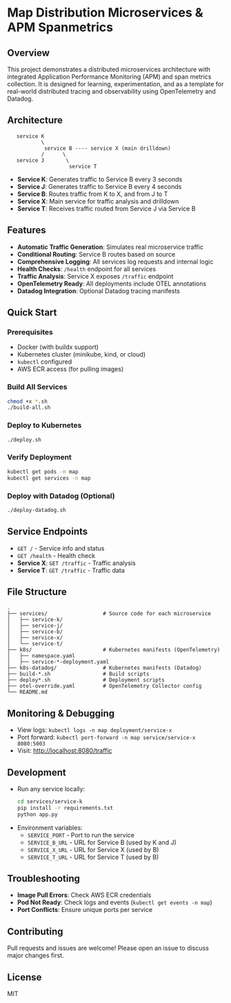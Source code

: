 # Map Distribution Microservices & APM Spanmetrics

## Overview
This project demonstrates a distributed microservices architecture with integrated Application Performance Monitoring (APM) and span metrics collection. It is designed for learning, experimentation, and as a template for real-world distributed tracing and observability using OpenTelemetry and Datadog.

## Architecture

```
   service K 
           \
            service B ---- service X (main drilldown)
           /      \
   service J       \
                    service T
```

- **Service K**: Generates traffic to Service B every 3 seconds
- **Service J**: Generates traffic to Service B every 4 seconds
- **Service B**: Routes traffic from K to X, and from J to T
- **Service X**: Main service for traffic analysis and drilldown
- **Service T**: Receives traffic routed from Service J via Service B

## Features
- **Automatic Traffic Generation**: Simulates real microservice traffic
- **Conditional Routing**: Service B routes based on source
- **Comprehensive Logging**: All services log requests and internal logic
- **Health Checks**: `/health` endpoint for all services
- **Traffic Analysis**: Service X exposes `/traffic` endpoint
- **OpenTelemetry Ready**: All deployments include OTEL annotations
- **Datadog Integration**: Optional Datadog tracing manifests

## Quick Start

### Prerequisites
- Docker (with buildx support)
- Kubernetes cluster (minikube, kind, or cloud)
- `kubectl` configured
- AWS ECR access (for pulling images)

### Build All Services
```bash
chmod +x *.sh
./build-all.sh
```

### Deploy to Kubernetes
```bash
./deploy.sh
```

### Verify Deployment
```bash
kubectl get pods -n map
kubectl get services -n map
```

### Deploy with Datadog (Optional)
```bash
./deploy-datadog.sh
```

## Service Endpoints
- `GET /` - Service info and status
- `GET /health` - Health check
- **Service X**: `GET /traffic` - Traffic analysis
- **Service T**: `GET /traffic` - Traffic data

## File Structure
```
.
├── services/                  # Source code for each microservice
│   ├── service-k/
│   ├── service-j/
│   ├── service-b/
│   ├── service-x/
│   └── service-t/
├── k8s/                       # Kubernetes manifests (OpenTelemetry)
│   ├── namespace.yaml
│   ├── service-*-deployment.yaml
├── k8s-datadog/               # Kubernetes manifests (Datadog)
├── build-*.sh                 # Build scripts
├── deploy*.sh                 # Deployment scripts
├── otel-override.yaml         # OpenTelemetry Collector config
└── README.md
```

## Monitoring & Debugging
- View logs: `kubectl logs -n map deployment/service-x`
- Port forward: `kubectl port-forward -n map service/service-x 8080:5003`
- Visit: [http://localhost:8080/traffic](http://localhost:8080/traffic)

## Development
- Run any service locally:
  ```bash
  cd services/service-k
  pip install -r requirements.txt
  python app.py
  ```
- Environment variables:
  - `SERVICE_PORT` - Port to run the service
  - `SERVICE_B_URL` - URL for Service B (used by K and J)
  - `SERVICE_X_URL` - URL for Service X (used by B)
  - `SERVICE_T_URL` - URL for Service T (used by B)

## Troubleshooting
- **Image Pull Errors**: Check AWS ECR credentials
- **Pod Not Ready**: Check logs and events (`kubectl get events -n map`)
- **Port Conflicts**: Ensure unique ports per service

## Contributing
Pull requests and issues are welcome! Please open an issue to discuss major changes first.

## License
MIT 